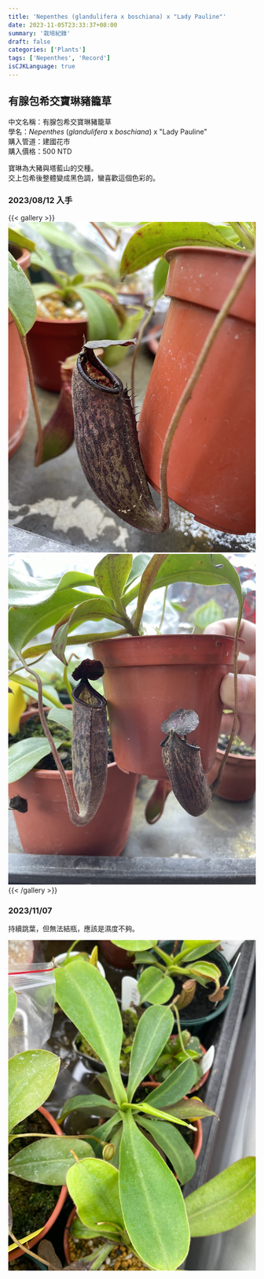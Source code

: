 ```yaml
---
title: 'Nepenthes (glandulifera x boschiana) x "Lady Pauline"'
date: 2023-11-05T23:33:37+08:00
summary: '栽培紀錄'
draft: false
categories: ['Plants']
tags: ['Nepenthes', 'Record']
isCJKLanguage: true
---
```


## 有腺包希交寶琳豬籠草

中文名稱：有腺包希交寶琳豬籠草  
學名：*Nepenthes* (*glandulifera* x *boschiana*) x "Lady Pauline"  
購入管道：建國花市  
購入價格：500 NTD  

寶琳為大豬與塔藍山的交種。  
交上包希後整體變成黑色調，蠻喜歡這個色彩的。  

### 2023/08/12 入手

{{< gallery >}}
<img src="./images/2023-08-12(1).jpg" class="grid-w50">
<img src="./images/2023-08-12(2).jpg" class="grid-w50">
{{< /gallery >}}

### 2023/11/07

持續跳葉，但無法結瓶，應該是濕度不夠。  

![2023-11-07](./images/2023-11-07.jpg)
